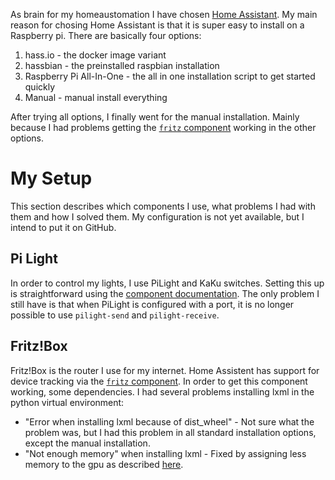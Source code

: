 As brain for my homeaustomation I have chosen [Home Assistant](https://home-assistant.io). My main reason for chosing Home Assistant is that it is super easy to install on a Raspberry pi. There are basically four options:

1. hass.io - the docker image variant
1. hassbian - the preinstalled raspbian installation
1. Raspberry Pi All-In-One - the all in one installation script to get started quickly
1. Manual - manual install everything

After trying all options, I finally went for the manual installation. Mainly because I had problems getting the [`fritz` component](https://home-assistant.io/components/device_tracker.fritz/) working in the other options.

# My Setup
This section describes which components I use, what problems I had with them and how I solved them. My configuration is not yet available, but I intend to put it on GitHub.

## Pi Light
In order to control my lights, I use PiLight and KaKu switches. Setting this up is straightforward using the [component documentation](https://home-assistant.io/components/switch.pilight/).
The only problem I still have is that when PiLight is configured with a port, it is no longer possible to use `pilight-send` and `pilight-receive`.

## Fritz!Box
Fritz!Box is the router I use for my internet. Home Assistent has support for device tracking via the [`fritz` component](https://home-assistant.io/components/device_tracker.fritz/). In order to get this component working, some dependencies.
I had several problems installing lxml in the python virtual environment:
* "Error when installing lxml because of dist_wheel" - Not sure what the problem was, but I had this problem in all standard installation options, except the manual installation.
* "Not enough memory" when installing lxml - Fixed by assigning less memory to the gpu as described [here](https://raspberrypi.stackexchange.com/a/15299).
